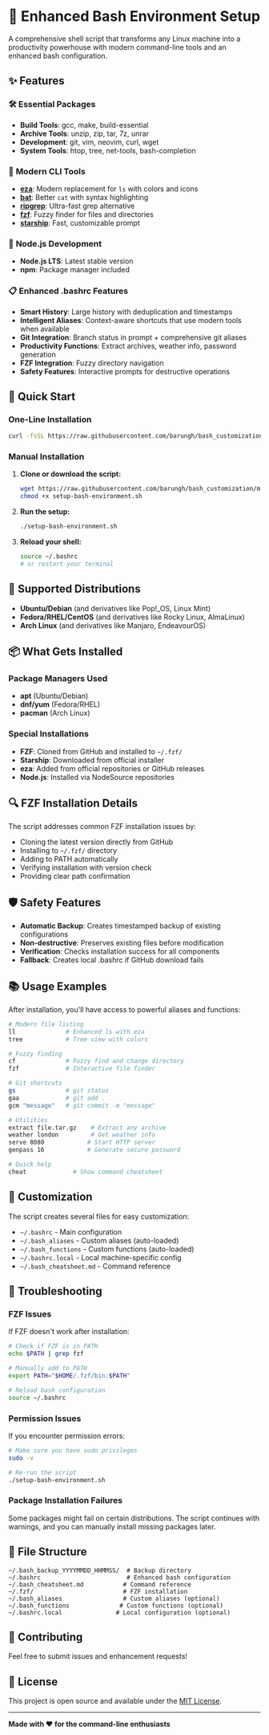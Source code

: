 # 🚀 Enhanced Bash Environment Setup

A comprehensive shell script that transforms any Linux machine into a productivity powerhouse with modern command-line tools and an enhanced bash configuration.

## ✨ Features

### 🛠️ **Essential Packages**
- **Build Tools**: gcc, make, build-essential
- **Archive Tools**: unzip, zip, tar, 7z, unrar
- **Development**: git, vim, neovim, curl, wget
- **System Tools**: htop, tree, net-tools, bash-completion

### 🎨 **Modern CLI Tools**
- **[eza](https://github.com/eza-community/eza)**: Modern replacement for `ls` with colors and icons
- **[bat](https://github.com/sharkdp/bat)**: Better `cat` with syntax highlighting
- **[ripgrep](https://github.com/BurntSushi/ripgrep)**: Ultra-fast grep alternative
- **[fzf](https://github.com/junegunn/fzf)**: Fuzzy finder for files and directories
- **[starship](https://starship.rs/)**: Fast, customizable prompt

### 🔧 **Node.js Development**
- **Node.js LTS**: Latest stable version
- **npm**: Package manager included

### 📋 **Enhanced .bashrc Features**
- **Smart History**: Large history with deduplication and timestamps
- **Intelligent Aliases**: Context-aware shortcuts that use modern tools when available
- **Git Integration**: Branch status in prompt + comprehensive git aliases
- **Productivity Functions**: Extract archives, weather info, password generation
- **FZF Integration**: Fuzzy directory navigation
- **Safety Features**: Interactive prompts for destructive operations

## 🚀 Quick Start

### One-Line Installation

```bash
curl -fsSL https://raw.githubusercontent.com/barungh/bash_customization/main/setup-bash-environment.sh | bash
```

### Manual Installation

1. **Clone or download the script:**
   ```bash
   wget https://raw.githubusercontent.com/barungh/bash_customization/main/setup-bash-environment.sh
   chmod +x setup-bash-environment.sh
   ```

2. **Run the setup:**
   ```bash
   ./setup-bash-environment.sh
   ```

3. **Reload your shell:**
   ```bash
   source ~/.bashrc
   # or restart your terminal
   ```

## 🐧 Supported Distributions

- **Ubuntu/Debian** (and derivatives like Pop!_OS, Linux Mint)
- **Fedora/RHEL/CentOS** (and derivatives like Rocky Linux, AlmaLinux)
- **Arch Linux** (and derivatives like Manjaro, EndeavourOS)

## 📦 What Gets Installed

### Package Managers Used
- **apt** (Ubuntu/Debian)
- **dnf/yum** (Fedora/RHEL)
- **pacman** (Arch Linux)

### Special Installations
- **FZF**: Cloned from GitHub and installed to `~/.fzf/`
- **Starship**: Downloaded from official installer
- **eza**: Added from official repositories or GitHub releases
- **Node.js**: Installed via NodeSource repositories

## 🔍 FZF Installation Details

The script addresses common FZF installation issues by:
- Cloning the latest version directly from GitHub
- Installing to `~/.fzf/` directory
- Adding to PATH automatically
- Verifying installation with version check
- Providing clear path confirmation

## 🛡️ Safety Features

- **Automatic Backup**: Creates timestamped backup of existing configurations
- **Non-destructive**: Preserves existing files before modification
- **Verification**: Checks installation success for all components
- **Fallback**: Creates local .bashrc if GitHub download fails

## 📚 Usage Examples

After installation, you'll have access to powerful aliases and functions:

```bash
# Modern file listing
ll              # Enhanced ls with eza
tree            # Tree view with colors

# Fuzzy finding
cf              # Fuzzy find and change directory
fzf             # Interactive file finder

# Git shortcuts
gs              # git status
gaa             # git add .
gcm "message"   # git commit -m "message"

# Utilities
extract file.tar.gz    # Extract any archive
weather london         # Get weather info
serve 8080            # Start HTTP server
genpass 16            # Generate secure password

# Quick help
cheat             # Show command cheatsheet
```

## 🔧 Customization

The script creates several files for easy customization:

- `~/.bashrc` - Main configuration
- `~/.bash_aliases` - Custom aliases (auto-loaded)
- `~/.bash_functions` - Custom functions (auto-loaded)
- `~/.bashrc.local` - Local machine-specific config
- `~/.bash_cheatsheet.md` - Command reference

## 🐛 Troubleshooting

### FZF Issues
If FZF doesn't work after installation:
```bash
# Check if FZF is in PATH
echo $PATH | grep fzf

# Manually add to PATH
export PATH="$HOME/.fzf/bin:$PATH"

# Reload bash configuration
source ~/.bashrc
```

### Permission Issues
If you encounter permission errors:
```bash
# Make sure you have sudo privileges
sudo -v

# Re-run the script
./setup-bash-environment.sh
```

### Package Installation Failures
Some packages might fail on certain distributions. The script continues with warnings, and you can manually install missing packages later.

## 📁 File Structure

```
~/.bash_backup_YYYYMMDD_HHMMSS/  # Backup directory
~/.bashrc                        # Enhanced bash configuration
~/.bash_cheatsheet.md           # Command reference
~/.fzf/                         # FZF installation
~/.bash_aliases                 # Custom aliases (optional)
~/.bash_functions              # Custom functions (optional)
~/.bashrc.local               # Local configuration (optional)
```

## 🤝 Contributing

Feel free to submit issues and enhancement requests!

## 📄 License

This project is open source and available under the [MIT License](LICENSE).

---

**Made with ❤️ for the command-line enthusiasts**
